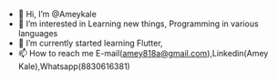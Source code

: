 - 👋 Hi, I’m @Ameykale
- 👀 I’m interested in Learning new things, Programming in various languages
- 🌱 I’m currently started learning Flutter,
- 📫 How to reach me E-mail(amey818a@gmail.com),Linkedin(Amey Kale),Whatsapp(8830616381)
<!---
Ameykale2020/Ameykale2020 is a ✨ special ✨ repository because its `README.md` (this file) appears on your GitHub profile.
You can click the Preview link to take a look at your changes.
--->
